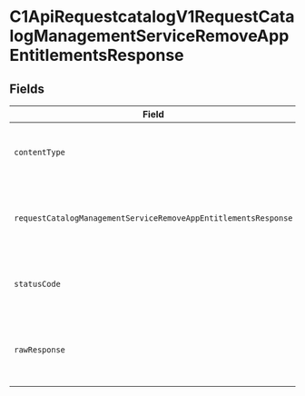 # C1ApiRequestcatalogV1RequestCatalogManagementServiceRemoveAppEntitlementsResponse


## Fields

| Field                                                                                                                                                             | Type                                                                                                                                                              | Required                                                                                                                                                          | Description                                                                                                                                                       |
| ----------------------------------------------------------------------------------------------------------------------------------------------------------------- | ----------------------------------------------------------------------------------------------------------------------------------------------------------------- | ----------------------------------------------------------------------------------------------------------------------------------------------------------------- | ----------------------------------------------------------------------------------------------------------------------------------------------------------------- |
| `contentType`                                                                                                                                                     | *string*                                                                                                                                                          | :heavy_check_mark:                                                                                                                                                | HTTP response content type for this operation                                                                                                                     |
| `requestCatalogManagementServiceRemoveAppEntitlementsResponse`                                                                                                    | [shared.RequestCatalogManagementServiceRemoveAppEntitlementsResponse](../../../sdk/models/shared/requestcatalogmanagementserviceremoveappentitlementsresponse.md) | :heavy_minus_sign:                                                                                                                                                | Empty response with a status code indicating success                                                                                                              |
| `statusCode`                                                                                                                                                      | *number*                                                                                                                                                          | :heavy_check_mark:                                                                                                                                                | HTTP response status code for this operation                                                                                                                      |
| `rawResponse`                                                                                                                                                     | [Response](https://developer.mozilla.org/en-US/docs/Web/API/Response)                                                                                             | :heavy_check_mark:                                                                                                                                                | Raw HTTP response; suitable for custom response parsing                                                                                                           |